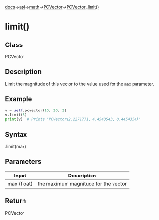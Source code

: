 [docs](/docs/)→[api](/docs/api)→[math](/docs/api/math/)→[PCVector](/docs/api/math/PCVector/PCVector.md)→[PCVector_limit()](/docs/api/math/PCVector/PCVector_limit_.md)

# limit()

## Class

PCVector

## Description

Limit the magnitude of this vector to the value used for the `max` parameter.

## Example

```py
v = self.pcvector(10, 20, 2)
v.limit(5)
print(v)  # Prints "PCVector(2.2271771, 4.4543543, 0.4454354)"
``` 

## Syntax

.limit(max)

## Parameters

| Input | Description |
|-------|-------------|
| max	(float) | the maximum magnitude for the vector |

## Return

PCVector